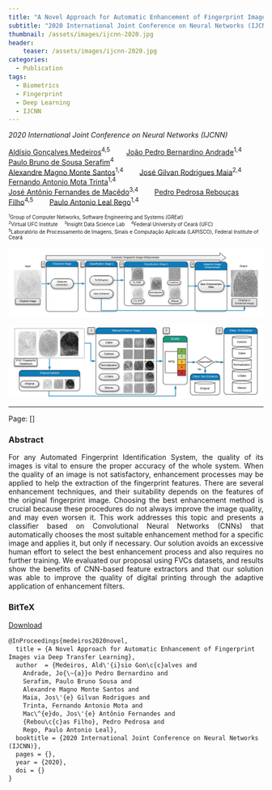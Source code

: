 ```yaml
---
title: "A Novel Approach for Automatic Enhancement of Fingerprint Images via Deep Transfer Learning"
subtitle: "2020 International Joint Conference on Neural Networks (IJCNN)"
thumbnail: /assets/images/ijcnn-2020.jpg
header:
    teaser: /assets/images/ijcnn-2020.jpg
categories:
  - Publication
tags:
  - Biometrics
  - Fingerprint
  - Deep Learning
  - IJCNN
---
```


*2020 International Joint Conference on Neural Networks (IJCNN)*

[Aldísio Gonçalves Medeiros](https://lapisco.ifce.edu.br/scriptlattes01/membro-8841156817863019.html)<sup>4,5</sup>
  [João Pedro Bernardino Andrade](https://www.linkedin.com/in/joaopedrobernardino/)<sup>1,4</sup>
  [Paulo Bruno de Sousa Serafim](https://paulobruno.github.io)<sup>4</sup>  
[Alexandre Magno Monte Santos](https://github.com/magnomont12)<sup>1,4</sup>
  [José Gilvan Rodrigues Maia](https://scholar.google.com.br/citations?user=gnTTsAYAAAAJ&hl=en)<sup>2,4</sup>
  [Fernando Antonio Mota Trinta](https://cc.ufc.br/curso/corpo-docente/fernando-trinta)<sup>1,4</sup>  
[José Antônio Fernandes de Macêdo](https://cc.ufc.br/curso/corpo-docente/jose-macedo)<sup>3,4</sup>
  [Pedro Pedrosa Rebouças Filho](https://professorpedrosa.com/)<sup>4,5</sup>
  [Paulo Antonio Leal Rego](https://cc.ufc.br/curso/corpo-docente/pauloalr/)<sup>1,4</sup>
      
<p style="font-size:0.7em">
    <sup>1</sup>Group of Computer Networks, Software Engineering and Systems (GREat)<br>
    <sup>2</sup>Virtual UFC Institute
     <sup>3</sup>Insight Data Science Lab
     <sup>4</sup>Federal University of Ceará (UFC)<br>
    <sup>5</sup>Laboratório de Processamento de Imagens, Sinais e Computação Aplicada (LAPISCO), Federal Institute of Ceará
</p>

![General procedure](/assets/images/ijcnn-2020-figure_flow.jpg)

![Training procedure](/assets/images/ijcnn-2020-training_flow.jpg)

---

Page: [[]()]


### Abstract

<p style="text-align:justify;">
For any Automated Fingerprint Identification System, the quality of its images is vital to ensure the proper accuracy of the whole system. When the quality of an image is not satisfactory, enhancement processes may be applied to help the extraction of the fingerprint features. There are several enhancement techniques, and their suitability depends on the features of the original fingerprint image. Choosing the best enhancement method is crucial because these procedures do not always improve the image quality, and may even worsen it. This work addresses this topic and presents a classifier based on Convolutional Neural Networks (CNNs) that automatically chooses the most suitable enhancement method for a specific image and applies it, but only if necessary. Our solution avoids an excessive human effort to select the best enhancement process and also requires no further training. We evaluated our proposal using FVCs datasets, and results show the benefits of CNN-based feature extractors and that our solution was able to improve the quality of digital printing through the adaptive application of enhancement filters.
</p>


### BitTeX

<p style="text-align:left">
  <a  href="/assets/citations/medeiros2020novel.bib">Download</a>
</p>

```
@InProceedings{medeiros2020novel,
  title = {A Novel Approach for Automatic Enhancement of Fingerprint Images via Deep Transfer Learning},
  author  = {Medeiros, Ald\'{i}sio Gon\c{c}alves and
    Andrade, Jo{\~{a}}o Pedro Bernardino and
    Serafim, Paulo Bruno Sousa and
    Alexandre Magno Monte Santos and
    Maia, Jos\'{e} Gilvan Rodrigues and
    Trinta, Fernando Antonio Mota and
    Mac\^{e}do, Jos\'{e} Antônio Fernandes and
    {Rebou\c{c}as Filho}, Pedro Pedrosa and
    Rego, Paulo Antonio Leal},
  booktitle = {2020 International Joint Conference on Neural Networks (IJCNN)},
  pages = {},
  year = {2020},
  doi = {}
}
```
